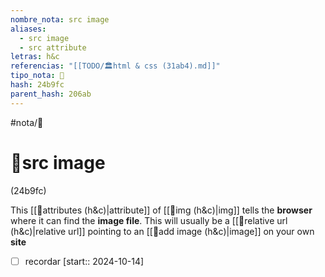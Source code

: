 ```yaml
---
nombre_nota: src image
aliases:
  - src image
  - src attribute
letras: h&c
referencias: "[[TODO/🏛️html & css (31ab4).md]]"
tipo_nota: 📑
hash: 24b9fc
parent_hash: 206ab
---
```


#nota/📑

# 📑src image
<div class="hash">(24b9fc)</div>


This [[📑attributes (h&c)|attribute]] of [[📑img (h&c)|img]] tells the __browser__ where it can find the __image file__. This will usually be a [[📑relative url (h&c)|relative url]] pointing to an [[📑add image (h&c)|image]] on your own __site__

- [ ] recordar  [start:: 2024-10-14]
